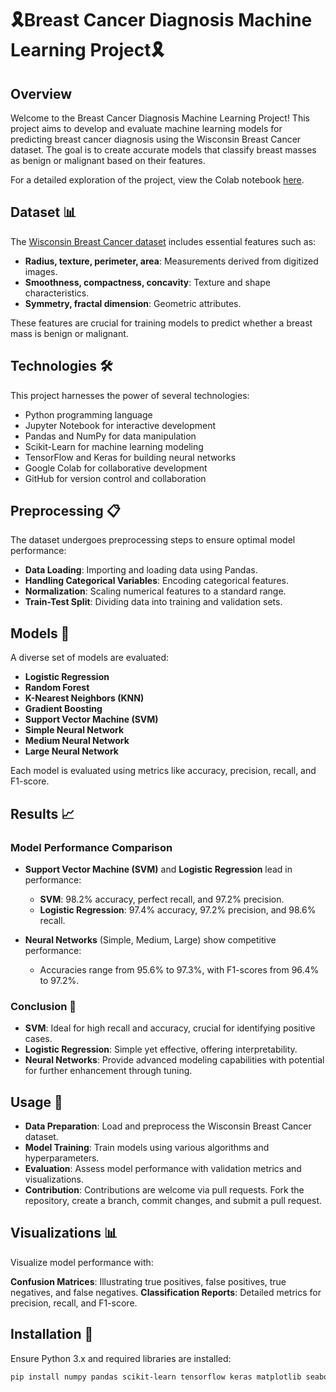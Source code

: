 # 🎗️Breast Cancer Diagnosis Machine Learning Project🎗️

## Overview
Welcome to the Breast Cancer Diagnosis Machine Learning Project! This project aims to develop and evaluate machine learning models for predicting breast cancer diagnosis using the Wisconsin Breast Cancer dataset. The goal is to create accurate models that classify breast masses as benign or malignant based on their features.

For a detailed exploration of the project, view the Colab notebook [here](https://colab.research.google.com/drive/1-0QJfACRuZeP-PPDraePU2plXuEYJt0A?usp=sharing).

## Dataset 📊
The [Wisconsin Breast Cancer dataset](https://archive.ics.uci.edu/ml/datasets/Breast+Cancer+Wisconsin+(Diagnostic)) includes essential features such as:

- **Radius, texture, perimeter, area**: Measurements derived from digitized images.
- **Smoothness, compactness, concavity**: Texture and shape characteristics.
- **Symmetry, fractal dimension**: Geometric attributes.

These features are crucial for training models to predict whether a breast mass is benign or malignant.

## Technologies 🛠️
This project harnesses the power of several technologies:

- Python programming language
- Jupyter Notebook for interactive development
- Pandas and NumPy for data manipulation
- Scikit-Learn for machine learning modeling
- TensorFlow and Keras for building neural networks
- Google Colab for collaborative development
- GitHub for version control and collaboration

## Preprocessing 📋
The dataset undergoes preprocessing steps to ensure optimal model performance:

- **Data Loading**: Importing and loading data using Pandas.
- **Handling Categorical Variables**: Encoding categorical features.
- **Normalization**: Scaling numerical features to a standard range.
- **Train-Test Split**: Dividing data into training and validation sets.

## Models 🤖
A diverse set of models are evaluated:

- **Logistic Regression**
- **Random Forest**
- **K-Nearest Neighbors (KNN)**
- **Gradient Boosting**
- **Support Vector Machine (SVM)**
- **Simple Neural Network**
- **Medium Neural Network**
- **Large Neural Network**

Each model is evaluated using metrics like accuracy, precision, recall, and F1-score.

## Results 📈
### Model Performance Comparison
- **Support Vector Machine (SVM)** and **Logistic Regression** lead in performance:
  - **SVM**: 98.2% accuracy, perfect recall, and 97.2% precision.
  - **Logistic Regression**: 97.4% accuracy, 97.2% precision, and 98.6% recall.
  
- **Neural Networks** (Simple, Medium, Large) show competitive performance:
  - Accuracies range from 95.6% to 97.3%, with F1-scores from 96.4% to 97.2%.

### Conclusion 🎉
- **SVM**: Ideal for high recall and accuracy, crucial for identifying positive cases.
- **Logistic Regression**: Simple yet effective, offering interpretability.
- **Neural Networks**: Provide advanced modeling capabilities with potential for further enhancement through tuning.

## Usage 🚀

- **Data Preparation**: Load and preprocess the Wisconsin Breast Cancer dataset.
- **Model Training**: Train models using various algorithms and hyperparameters.
- **Evaluation**: Assess model performance with validation metrics and visualizations.
- **Contribution**: Contributions are welcome via pull requests. Fork the repository, create a branch, commit changes, and submit a pull request.

## Visualizations 📊
Visualize model performance with:

**Confusion Matrices**: Illustrating true positives, false positives, true negatives, and false negatives.
**Classification Reports**: Detailed metrics for precision, recall, and F1-score.

## Installation 🔧
Ensure Python 3.x and required libraries are installed:
```bash
pip install numpy pandas scikit-learn tensorflow keras matplotlib seaborn
